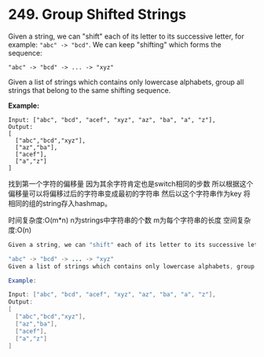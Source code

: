 # 249. Group Shifted Strings



Given a string, we can "shift" each of its letter to its successive letter, for example: `"abc" -> "bcd"`. We can keep "shifting" which forms the sequence:

```text
"abc" -> "bcd" -> ... -> "xyz"
```

Given a list of strings which contains only lowercase alphabets, group all strings that belong to the same shifting sequence.

**Example:**

```text
Input: ["abc", "bcd", "acef", "xyz", "az", "ba", "a", "z"],
Output: 
[
  ["abc","bcd","xyz"],
  ["az","ba"],
  ["acef"],
  ["a","z"]
]
```

找到第一个字符的偏移量 因为其余字符肯定也是switch相同的步数 所以根据这个偏移量可以将偏移过后的字符串变成最初的字符串 然后以这个字符串作为key 将相同的组的string存入hashmap。

时间复杂度:O\(m\*n\) n为strings中字符串的个数 m为每个字符串的长度 空间复杂度:O\(n\)

```java
Given a string, we can "shift" each of its letter to its successive letter, for example: "abc" -> "bcd". We can keep "shifting" which forms the sequence:

"abc" -> "bcd" -> ... -> "xyz"
Given a list of strings which contains only lowercase alphabets, group all strings that belong to the same shifting sequence.

Example:

Input: ["abc", "bcd", "acef", "xyz", "az", "ba", "a", "z"],
Output: 
[
  ["abc","bcd","xyz"],
  ["az","ba"],
  ["acef"],
  ["a","z"]
]
```


